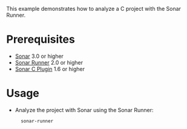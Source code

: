 This example demonstrates how to analyze a C project with the Sonar Runner.

Prerequisites
=============
* [Sonar](http://www.sonarsource.org/downloads/) 3.0 or higher
* [Sonar Runner](http://docs.codehaus.org/display/SONAR/Installing+and+Configuring+Sonar+Runner) 2.0 or higher
* [Sonar C Plugin](http://www.sonarsource.com/products/plugins/languages/c/) 1.6 or higher

Usage
=====
* Analyze the project with Sonar using the Sonar Runner:

        sonar-runner
